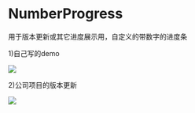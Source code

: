 # NumberProgress
用于版本更新或其它进度展示用，自定义的带数字的进度条

1)自己写的demo



![](https://github.com/736008081/NumberProgress/blob/master/image/QQ%E5%9B%BE%E7%89%8720160202144158.png) 


2)公司项目的版本更新



![](https://github.com/736008081/NumberProgress/blob/master/image/QQ%E5%9B%BE%E7%89%8720160202144248.jpg)  

